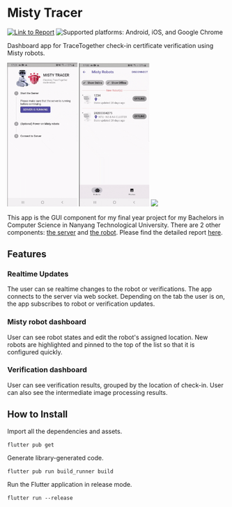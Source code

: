 # Misty Tracer

[![Link to Report](https://img.shields.io/badge/Report-DR%20NTU-blueviolet)](https://hdl.handle.net/10356/157337) ![Supported platforms: Android, iOS, and Google Chrome](https://img.shields.io/badge/platform-android%20%7C%20ios%20%7C%20google%20chrome%20%7C%20windows-lightgrey)

Dashboard app for TraceTogether check-in certificate verification using Misty robots.

<p float="left">
    <img src="./docs/connect.gif" width="32%"/>
    <img src="./docs/robot.gif" width="32%"/>
    <img src="./docs/photos.gif" width="32%"/>
</p>

This app is the GUI component for my final year project for my Bachelors in Computer Science in Nanyang Technological University. There are 2 other components: [the server](https://github.com/SebastianLiando/misty-skills/tree/main/trace-together-checker/server) and [the robot](https://github.com/SebastianLiando/misty-skills/tree/main/trace-together-checker/skill). Please find the detailed report [here](https://hdl.handle.net/10356/157337).

## Features

### Realtime Updates

The user can se realtime changes to the robot or verifications. The app connects to the server via web socket. Depending on the tab the user is on, the app subscribes to robot or verification updates.

### Misty robot dashboard

User can see robot states and edit the robot's assigned location. New robots are highlighted and pinned to the top of the list so that it is configured quickly.

### Verification dashboard

User can see verification results, grouped by the location of check-in. User can also see the intermediate image processing results.

## How to Install

Import all the dependencies and assets.

```
flutter pub get
```

Generate library-generated code.

```
flutter pub run build_runner build
```

Run the Flutter application in release mode.

```
flutter run --release
```

